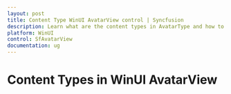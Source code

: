 ```yaml
---
layout: post
title: Content Type WinUI AvatarView control | Syncfusion
description: Learn what are the content types in AvatarType and how to set value for the content types in WinUI AvatarView.
platform: WinUI
control: SfAvatarView
documentation: ug
---
```


# Content Types in WinUI AvatarView